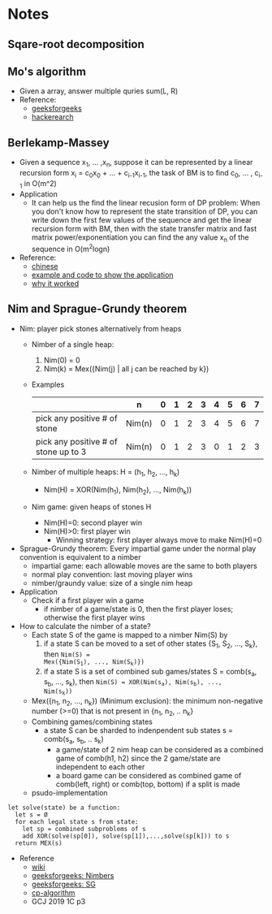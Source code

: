 # Notes

## Sqare-root decomposition

## Mo's algorithm
* Given a array, answer multiple quries sum(L, R)
* Reference: 
	* [geeksforgeeks](https://www.geeksforgeeks.org/mos-algorithm-query-square-root-decomposition-set-1-introduction/)
	* [hackerearch](https://www.hackerearth.com/practice/notes/mos-algorithm/)

## Berlekamp-Massey
* Given a sequence x<sub>1</sub>, ... ,x<sub>n</sub>, suppose it can be represented by a linear recursion form x<sub>i</sub> = c<sub>0</sub>x<sub>0</sub> + ... + c<sub>i-1</sub>x<sub>i-1</sub>, the task of BM is to find c<sub>0</sub>, ... , c<sub>i-1</sub> in O(m^2)
* Application
	* It can help us the find the linear recusion form of DP problem: When you don't know how to represent the state transition of DP, you can write down the first few values of the sequence and get the linear recursion form with BM, then with the state transfer matrix and  fast matrix power/exponentiation you can find the any value x<sub>n</sub> of the sequence in O(m<sup>2</sup>logn)
* Reference: 
	* [chinese](https://www.cnblogs.com/zzqsblog/p/6877339.html)
	* [example and code to show the application](https://codeforces.com/blog/entry/61306)
	* [why it worked](https://grocid.net/2012/11/22/berlekamp-massey-algorithm-explained/)

## Nim and Sprague-Grundy theorem
* Nim: player pick stones alternatively from heaps
	* Nimber of a single heap: 
		1. Nim(0) = 0
		2. Nim(k) = Mex({Nim(j) | all j can be reached by k})
	* Examples
		
		||n|0|1|2|3|4|5|6|7
		---|---|---|---|---|---|---|---|---|---
		pick any positive # of stone|Nim(n)|0|1|2|3|4|5|6|7
		pick any positive # of stone up to 3|Nim(n)|0|1|2|3|0|1|2|3
	* Nimber of multiple heaps: H = (h<sub>1</sub>, h<sub>2</sub>, ..., h<sub>k</sub>)
		* Nim(H) = XOR(Nim(h<sub>1</sub>), Nim(h<sub>2</sub>), ..., Nim(h<sub>k</sub>))
	* Nim game: given heaps of stones H
		* Nim(H)=0: second player win
		* Nim(H)>0: first player win
			* Winning strategy: first player always move to make Nim(H)=0
* Sprague-Grundy theorem: Every impartial game under the normal play convention is equivalent to a nimber
	* impartial game: each allowable moves are the same to both players
	* normal play convention: last moving player wins
	* nimber/graundy value: size of a single nim heap
* Application
	* Check if a first player win a game
		* if nimber of a game/state is 0, then the first player loses; otherwise the first player wins
* How to calculate the nimber of a state?
	* Each state S of the game is mapped to a nimber Nim(S) by
		1. 	if a state S can be moved to a set of other states {S<sub>1</sub>, S<sub>2</sub>, ..., S<sub>k</sub>}, then <code>Nim(S) = Mex({Nim(S<sub>1</sub>), ..., Nim(S<sub>k</sub>)})</code>
		2. 	if a state S is a set of combined sub games/states S = comb(s<sub>a</sub>, s<sub>b</sub>, ..., s<sub>k</sub>), then <code>Nim(S) = XOR(Nim(s<sub>a</sub>), Nim(s<sub>b</sub>), ..., Nim(s<sub>k</sub>)) </code>
	* Mex({n<sub>1</sub>, n<sub>2</sub>, ..., n<sub>k</sub>}) (Minimum exclusion): the minimum non-negative number (>=0) that is not present in {n<sub>1</sub>, n<sub>2</sub>, .. n<sub>k</sub>}
	* Combining games/combining states
		* a state S can be sharded to indenpendent sub states s = comb(s<sub>a</sub>, s<sub>b</sub>, .. s<sub>k</sub>)
			* a game/state of 2 nim heap can be considered as a combined game of comb(h1, h2) since the 2 game/state are independent to each other
			* a board game can be considered as combined game of comb(left, right) or comb(top, bottom) if a split is made
	* psudo-implementation

~~~
let solve(state) be a function:
  let s = Ø
  for each legal state s from state:
  	let sp = combined subproblems of s 
    add XOR(solve(sp[0]), solve(sp[1]),...,solve(sp[k])) to s
  return MEX(s)
~~~
* Reference
	* [wiki](https://en.wikipedia.org/wiki/Sprague%E2%80%93Grundy_theorem)
	* [geeksforgeeks: Nimbers](https://www.geeksforgeeks.org/combinatorial-game-theory-set-3-grundy-numbersnimbers-and-mex/)
	* [geeksforgeeks: SG](https://www.geeksforgeeks.org/combinatorial-game-theory-set-4-sprague-grundy-theorem/)
	* [cp-algorithm](https://cp-algorithms.com/game_theory/sprague-grundy-nim.html)
	* GCJ 2019 1C p3
	